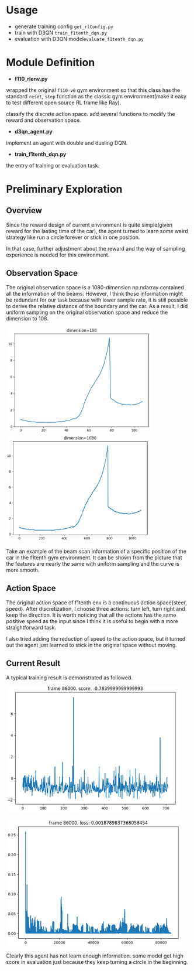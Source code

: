 # Usage

- generate training config `get_rlConfig.py`
- train with D3QN  `train_f1tenth_dqn.py`
- evaluation with D3QN model`evaluate_f1tenth_dqn.py`



# Module Definition

- **f110_rlenv.py**

wrapped the original `f110-v0` gym environment so that this class has the standard `reset`, `step` function as the classic gym environment(make it easy to test different open source RL frame like Ray). 

classify the discrete action space. add several functions to modify the reward and observation space.

- **d3qn_agent.py**

implement an agent with double and dueling DQN.

- **train_f1tenth_dqn.py**

the entry of training or evaluation task.





# Preliminary Exploration 

## Overview

Since the reward design of current environment is quite simple(given reward for the lasting time of the car), the agent turned to learn some weird strategy like run a circle forever or stick in one position.

In that case, further adjustment about the reward and the way of sampling experience is needed for this environment. 



## Observation Space

The original observation space is a 1080-dimension np.ndarray contained all the information of the beams. However, I think those information might be redundant for our task because with lower sample rate, it is still possible to derive the relative distance of the boundary and the car. As a result, I did uniform sampling on the original observation space and reduce the dimension to 108.

<img src=".\result\ddqn\image\obs108" alt="image-20211118151713940" style="zoom:63%;" /><img src=".\result\ddqn\image\obs1080" alt="image-20211118151730035" style="zoom:63%;" />

Take an example of the beam scan information of a specific position of the car in the f1tenth gym environment. It can be shown from the picture that the features are nearly the same with uniform sampling and the curve is more smooth.



## Action Space

The original action space of f1tenth env is a continuous action space(steer, speed). After discretization, I choose three actions: turn left, turn right and keep the direction. It is worth noticing that all the actions has the same positive speed as the input since I think it is useful to begin with a more straightforward task.

I also tried adding the reduction of speed to the action space, but it turned out the agent just learned to stick in the original space without moving.



## Current Result

A typical training result is demonstrated as followed. 

![image-20211118121124500](.\result\ddqn\image\reward)

 

![image-20211118121159984](.\result\ddqn\image\loss)

Clearly this agent has not learn enough information. some model get high score in evaluation just because they keep turning a circle in the beginning.